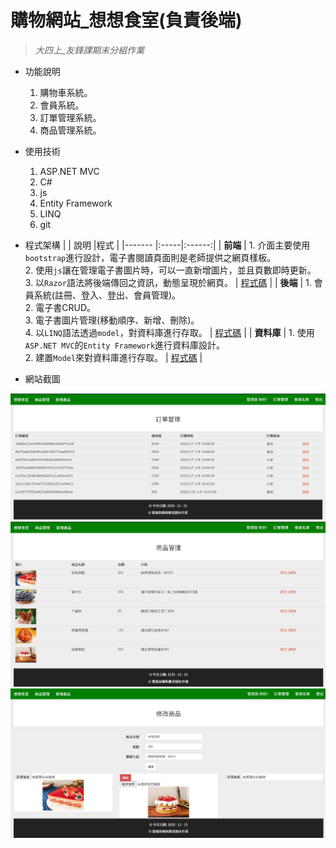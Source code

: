 # 購物網站_想想食室(負責後端)
> _大四上_友鋒課期末分組作業_   

* 功能說明
  1. 購物車系統。
  2. 會員系統。
  3. 訂單管理系統。
  4. 商品管理系統。
 
* 使用技術
  1. ASP.NET MVC
  2. C#
  3. js
  4. Entity Framework
  5. LINQ
  6. git
  
* 程式架構
  |        | 說明 |程式 |
  |------- |:-----|:------:|
  | **前端**   |  1. 介面主要使用`bootstrap`進行設計，電子書閱讀頁面則是老師提供之網頁樣板。</br>2. 使用`js`讓在管理電子書圖片時，可以一直新增圖片，並且頁數即時更新。</br>3. 以`Razor`語法將後端傳回之資訊，動態呈現於網頁。 |  [程式碼](https://github.com/hank444tw/1119Work/tree/master/1119Work/Views) |
  | **後端**   |  1. 會員系統(註冊、登入、登出、會員管理)。 </br> 2. 電子書CRUD。</br> 3. 電子書圖片管理(移動順序、新增、刪除)。</br> 4. 以`LINQ`語法透過`model`，對資料庫進行存取。 |  [程式碼](https://github.com/hank444tw/1119Work/blob/master/1119Work/Controllers/HomeController.cs) |
  | **資料庫** |  1. 使用`ASP.NET MVC`的`Entity Framework`進行資料庫設計。</br> 2. 建置`Model`來對資料庫進行存取。 |   [程式碼](https://github.com/hank444tw/1119Work/tree/master/1119Work/Models) |     

* 網站截圖
<img src="https://github.com/hank444tw/finalexam/blob/new_master/banner.JPG" stryle="float:right" />  

<img src="https://github.com/hank444tw/finalexam/blob/new_master/banner1.JPG" stryle="float:right" />    

<img src="https://github.com/hank444tw/finalexam/blob/new_master/banner2.JPG" stryle="float:right" />
